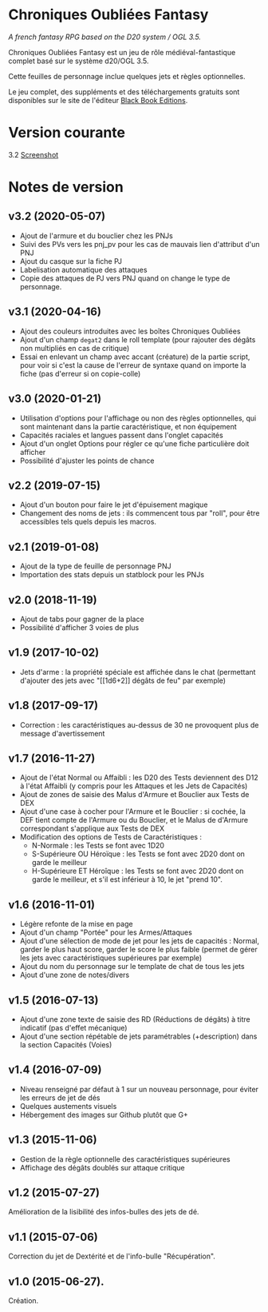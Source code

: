# Chroniques Oubli&eacute;es Fantasy

_A french fantasy RPG based on the D20 system / OGL 3.5._

Chroniques Oubli&eacute;es Fantasy est un jeu de r&ocirc;le m&eacute;di&eacute;val-fantastique complet bas&eacute; sur le syst&egrave;me d20/OGL 3.5.

Cette feuilles de personnage inclue quelques jets et r&egrave;gles optionnelles.

Le jeu complet, des suppl&eacute;ments et des t&eacute;l&eacute;chargements gratuits sont disponibles sur le site de l&apos;&eacute;diteur [Black Book Editions](http://www.black-book-editions.fr/catalogue.php?id=13).

# Version courante
3.2 [Screenshot](co_v3.jpg)

# Notes de version
## v3.2 (2020-05-07)
* Ajout de l'armure et du bouclier chez les PNJs
* Suivi des PVs vers les pnj_pv pour les cas de mauvais lien d'attribut d'un PNJ
* Ajout du casque sur la fiche PJ
* Labelisation automatique des attaques
* Copie des attaques de PJ vers PNJ quand on change le type de personnage.

## v3.1 (2020-04-16)
* Ajout des couleurs introduites avec les boîtes Chroniques Oubliées
* Ajout d'un champ `degat2` dans le roll template (pour rajouter des dégâts non multipliés en cas de critique)
* Essai en enlevant un champ avec accant (créature) de la partie script, pour voir si c'est la cause de l'erreur de syntaxe quand on importe la fiche (pas d'erreur si on copie-colle)

## v3.0 (2020-01-21)
* Utilisation d'options pour l'affichage ou non des règles optionnelles, qui sont maintenant dans la partie caractéristique, et non équipement
* Capacités raciales et langues passent dans l'onglet capacités
* Ajout d'un onglet Options pour régler ce qu'une fiche particulière doit afficher
* Possibilité d'ajuster les points de chance

## v2.2 (2019-07-15)
* Ajout d'un bouton pour faire le jet d'épuisement magique
* Changement des noms de jets : ils commencent tous par "roll", pour être accessibles tels quels depuis les macros.

## v2.1 (2019-01-08)
* Ajout de la type de feuille de personnage PNJ
* Importation des stats depuis un statblock pour les PNJs

## v2.0 (2018-11-19)

* Ajout de tabs pour gagner de la place
* Possibilité d'afficher 3 voies de plus

## v1.9 (2017-10-02)

* Jets d'arme : la propriété spéciale est affichée dans le chat (permettant d'ajouter des jets avec "[[1d6+2]] dégâts de feu" par exemple)

## v1.8 (2017-09-17)

* Correction : les caractéristiques au-dessus de 30 ne provoquent plus de message d'avertissement

## v1.7 (2016-11-27)

* Ajout de l'état Normal ou Affaibli : les D20 des Tests deviennent des D12 à l'état Affaibli (y compris pour les Attaques et les Jets de Capacités)
* Ajout de zones de saisie des Malus d'Armure et Bouclier aux Tests de DEX
* Ajout d'une case à cocher pour l'Armure et le Bouclier : si cochée, la DEF tient compte de l'Armure ou du Bouclier, et le Malus de d'Armure correspondant s'applique aux Tests de DEX
* Modification des options de Tests  de Caractéristiques :
  * N-Normale : les Tests se font avec 1D20
  * S-Supérieure OU Héroïque : les Tests se font avec 2D20 dont on garde le meilleur
  * H-Supérieure ET Héroîque : les Tests se font avec 2D20 dont on garde le meilleur, et s'il est inférieur à 10, le jet "prend 10".

## v1.6 (2016-11-01)

* Légère refonte de la mise en page
* Ajout d'un champ "Portée" pour les Armes/Attaques
* Ajout d'une sélection de mode de jet pour les jets de capacités : Normal, garder le plus haut score, garder le score le plus faible (permet de gérer les jets avec caractéristiques supérieures par exemple)
* Ajout du nom du personnage sur le template de chat de tous les jets
* Ajout d'une zone de notes/divers

## v1.5 (2016-07-13)

* Ajout d'une zone texte de saisie des RD (Réductions de dégâts) à titre indicatif (pas d'effet mécanique)
* Ajout d'une section répétable de jets paramétrables (+description) dans la section Capacités (Voies)

## v1.4 (2016-07-09)

* Niveau renseigné par défaut à 1 sur un nouveau personnage, pour éviter les erreurs de jet de dés
* Quelques austements visuels
* Hébergement des images sur Github plutôt que G+

## v1.3 (2015-11-06)

* Gestion de la règle optionnelle des caractéristiques supérieures
* Affichage des dégâts doublés sur attaque critique

## v1.2 (2015-07-27)
Am&eacute;lioration de la lisibilit&eacute; des infos-bulles des jets de d&eacute;.

## v1.1 (2015-07-06)
Correction du jet de Dext&eacute;rit&eacute; et de l'info-bulle "R&eacute;cup&eacute;ration".

## v1.0 (2015-06-27).
Cr&eacute;ation.
